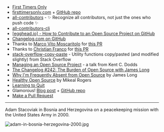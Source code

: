 - [First Timers Only](https://medium.com/@kentcdodds/first-timers-only-78281ea47455)
- [firsttimersonly.com](http://www.firsttimersonly.com/) + [GitHub repo](https://github.com/shanselman/firsttimersonly)
- [all-contributors](https://github.com/kentcdodds/all-contributors) - ✨ Recognize all contributors, not just the ones who push code ✨
- [all-contributors-cli](https://github.com/jfmengels/all-contributors-cli)
- [\[egghead.io\] - How to Contribute to an Open Source Project on GitHub](https://egghead.io/courses/how-to-contribute-to-an-open-source-project-on-github)
- [Changelog.com on GitHub](https://github.com/thechangelog/changelog.com)
- Thanks to [Marco Vito Moscaritolo](https://github.com/mavimo) for [this PR](https://github.com/thechangelog/changelog.com/pull/164)
- Thanks to [Christian Franco](https://github.com/FrancosLab) for [this PR](https://github.com/thechangelog/changelog.com/pull/145)
- [stack-overflow-copy-paste](https://github.com/eggheadio-github/stack-overflow-copy-paste) - Utility functions copy/pasted (and modified slightly) from Stack Overflow
- [Managing an Open Source Project](https://kentcdodds.com/talks/#managing-an-open-source-project) - a talk from Kent C. Dodds
- [The Changelog #242: The Burden of Open Source
with James Long](https://changelog.com/podcast/242)
- [Why I'm Frequently Absent from Open Source](http://jlongster.com/Why-Frequently-Absent-Open-Source) by James Long
- [Healthy Open Source](https://medium.com/the-node-js-collection/healthy-open-source-967fa8be7951) by Mikeal Rogers
- [Learning to Quit](https://www.youtube.com/watch?v=BavAkE3ecOI)
- Glamorous! [Blog post](https://hackernoon.com/introducing-glamorous-fb3c9f4ed20e) + [GitHub repo](https://github.com/paypal/glamorous)
- [Make a Pull Request](http://makeapullrequest.com)

---

Adam Stacoviak in Bosnia and Herzegovina on a peacekeeping mission with the United States Army in 2000.

![adam-in-bosnia-herzegovina-2000.jpg](https://cdn.changelog.com/adam-in-bosnia-herzegovina-2000.jpg)

